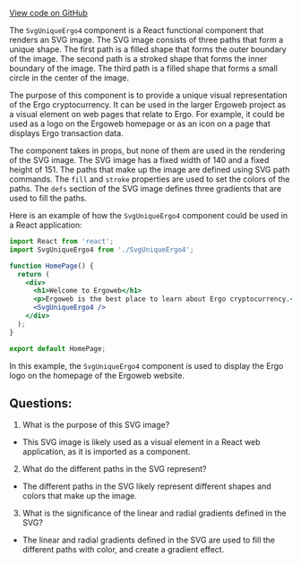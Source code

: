 [View code on GitHub](https://github.com/ergoplatform/ergoweb/components/icons/UniqueErgo4.js)

The `SvgUniqueErgo4` component is a React functional component that renders an SVG image. The SVG image consists of three paths that form a unique shape. The first path is a filled shape that forms the outer boundary of the image. The second path is a stroked shape that forms the inner boundary of the image. The third path is a filled shape that forms a small circle in the center of the image.

The purpose of this component is to provide a unique visual representation of the Ergo cryptocurrency. It can be used in the larger Ergoweb project as a visual element on web pages that relate to Ergo. For example, it could be used as a logo on the Ergoweb homepage or as an icon on a page that displays Ergo transaction data.

The component takes in props, but none of them are used in the rendering of the SVG image. The SVG image has a fixed width of 140 and a fixed height of 151. The paths that make up the image are defined using SVG path commands. The `fill` and `stroke` properties are used to set the colors of the paths. The `defs` section of the SVG image defines three gradients that are used to fill the paths.

Here is an example of how the `SvgUniqueErgo4` component could be used in a React application:

```jsx
import React from 'react';
import SvgUniqueErgo4 from './SvgUniqueErgo4';

function HomePage() {
  return (
    <div>
      <h1>Welcome to Ergoweb</h1>
      <p>Ergoweb is the best place to learn about Ergo cryptocurrency.</p>
      <SvgUniqueErgo4 />
    </div>
  );
}

export default HomePage;
```

In this example, the `SvgUniqueErgo4` component is used to display the Ergo logo on the homepage of the Ergoweb website.
## Questions: 
 1. What is the purpose of this SVG image?
- This SVG image is likely used as a visual element in a React web application, as it is imported as a component.

2. What do the different paths in the SVG represent?
- The different paths in the SVG likely represent different shapes and colors that make up the image.

3. What is the significance of the linear and radial gradients defined in the SVG?
- The linear and radial gradients defined in the SVG are used to fill the different paths with color, and create a gradient effect.